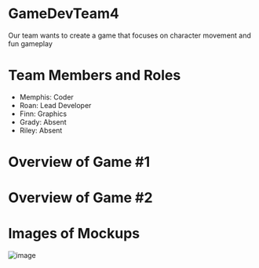 # GameDevTeam4
Our team wants to create a game that focuses on character movement and fun gameplay

# Team Members and Roles
* Memphis: Coder
* Roan: Lead Developer
* Finn: Graphics
* Grady: Absent
* Riley: Absent

# Overview of Game #1

# Overview of Game #2

# Images of Mockups
![image](https://github.com/user-attachments/assets/3589f6f1-c024-41b9-99e3-8240434336ca)
